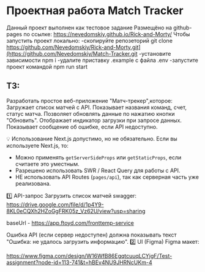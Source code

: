 # Проектная работа Match Tracker

Данный проект выполнен как тестовое задание
Размещёно на github-pages по ссылке: https://nevedomskiy.github.io/Rick-and-Morty/
Чтобы запустить проект локально:
-скопируйте репозеторий git clone https://github.com/Nevedomskiy/Rick-and-Morty.git](https://github.com/Nevedomskiy/Match-Tracker.git
-установите зависимости npm i
-удалите приставку .example с файла .env
-запустите проект командой npm run start

## ТЗ:
Разработать простое веб-приложение "Матч-трекер",которое:
Загружает список матчей с API.
Показывает названия команд, счет, статус матча.
Позволяет обновлять данные по нажатию кнопки "Обновить".
Отображает индикатор загрузки при запросе данных.
Показывает сообщение об ошибке, если API недоступно.


💡 Использование Next.js допустимо, но не обязательно. Если вы используете Next.js, то: 

- Можно применять `getServerSideProps` или `getStaticProps`, если считаете это уместным. 
- Разрешено использовать SWR / React Query для работы с API. 
- НЕ использовать API Routes (`pages/api`), так как серверная часть уже реализована.


1️⃣ API-запрос
Загрузить список матчей
swagger: https://drive.google.com/file/d/1p4Y9-8KL0eCQXh2HZoGgFRK05z_Vz62U/view?usp=sharing

baseUrl - https://app.ftoyd.com/fronttemp-service


Ошибка API (если сервер недоступен) должна показывать текст "Ошибка: не удалось загрузить информацию".
2️⃣ UI (Figma)
Figma макет:

https://www.figma.com/design/W16WfB86EgqtcuuqLCYjgF/Test-assignment?node-id=113-741&t=hBEv4NU9JHRNcUKm-4

